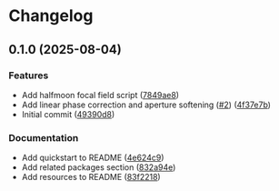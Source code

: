 # Changelog

## 0.1.0 (2025-08-04)


### Features

* Add halfmoon focal field script ([7849ae8](https://github.com/LEB-EPFL/just-focus/commit/7849ae8840a4fcce774b789d9030481b2cdae9a9))
* Add linear phase correction and aperture softening ([#2](https://github.com/LEB-EPFL/just-focus/issues/2)) ([4f37e7b](https://github.com/LEB-EPFL/just-focus/commit/4f37e7b3c453b63226be3c32d765ba9e81d46ab6))
* Initial commit ([49390d8](https://github.com/LEB-EPFL/just-focus/commit/49390d810dc5e384826cd62fb4a448ac91c90686))


### Documentation

* Add quickstart to README ([4e624c9](https://github.com/LEB-EPFL/just-focus/commit/4e624c9a7d7afcaea1712b8f209b30d6d367b9c9))
* Add related packages section ([832a94e](https://github.com/LEB-EPFL/just-focus/commit/832a94e1123867406c65a0038dab4ba5fff9b103))
* Add resources to README ([83f2218](https://github.com/LEB-EPFL/just-focus/commit/83f2218b23c19e257134321f8c77f0db688bc05c))
